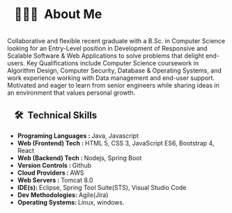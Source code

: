 <p>
  
</p>

 
 <h1 id="🤝--About-Me" style="position:relative;"><a href="#%F0%9F%A4%9D--About-Me" aria-label="🤝 About-Me permalink" class="anchor before"><svg aria-hidden="true" focusable="false" height="16" version="1.1" viewBox="0 0 16 16" width="16"><path fill-rule="evenodd" ></path></svg></a>👨🏻‍💻 &nbsp;About Me</h1>
 

  <br>   Collaborative and flexible recent graduate with a B.Sc. in Computer Science looking for an Entry-Level position in Development of Responsive and Scalable Software & Web Applications to solve problems that delight end-users. Key Qualifications include Computer Science coursework in Algorithm Design, Computer Security, Database & Operating Systems, and work experience working with Data management and end-user support. Motivated and eager to learn from senior engineers while sharing ideas in an environment that values personal growth.

  
  

<h2 id="--Technical Skills" style="position:relative;"><a href="#--Technical Skills" aria-label="  Languages-and-Tools permalink" class="anchor before"><svg aria-hidden="true" focusable="false" height="16" version="1.1" viewBox="0 0 16 16" width="16"><path fill-rule="evenodd"></path></svg></a>🛠 &nbsp;Technical Skills</h2>

<ul>
  <li> 
    <b>Programing Languages : </b> 
     Java, Javascript
  </li>
  <li> 
    <b>Web (Frontend) Tech : </b> 
    HTML 5, CSS 3, JavaScript ES6, Bootstrap 4, React
 </li>
  <li> 
    <b>Web (Backend) Tech : </b> 
    Nodejs, Spring Boot
</li>
   <li> 
    <b>Version Controls : </b> 
    Github
</li>
   <li> 
    <b>Cloud Providers : </b> 
    AWS
</li> <li> 
    <b>Web Servers : </b> 
    Tomcat 8.0
</li>
   <li> 
    <b>IDE(s): </b> 
    Eclipse, Spring Tool Suite(STS), Visual Studio Code
</li>
   <li> 
    <b>Dev Methodologies:  </b> 
    Agile(Jira)
</li>
     <li> 
    <b>Operating Systems:  </b> 
   Linux, windows.
</li>
  
  
</ul> 










  






